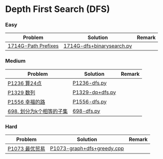 # Depth First Search (DFS)

### Easy

| Problem | Solution | Remark |
| ------- | -------- | ------ |
| [1714G-Path Prefixes](https://codeforces.com/problemset/problem/1714/G) | [1714G-dfs+binarysearch.py](https://github.com/chuzhumin98/PythonForMillions/blob/main/Codeforces/1714/1714G-dfs+binarysearch.py) |        |



### Medium

| Problem                                                      | Solution                                                     | Remark |
| ------------------------------------------------------------ | ------------------------------------------------------------ | ------ |
| [P1236 算24点](https://www.luogu.com.cn/problem/P1236) | [P1236-dfs.py](https://github.com/chuzhumin98/PythonForMillions/blob/main/luogu/P1236-dfs.py) | |
| [P1329 数列](https://www.luogu.com.cn/problem/P1329) | [P1329-dp+dfs.py](https://github.com/chuzhumin98/PythonForMillions/blob/main/luogu/P1329-dp%2Bdfs.py) | |
| [P1556 幸福的路](https://www.luogu.com.cn/problem/P1556) | [P1556-dfs.py](https://github.com/chuzhumin98/PythonForMillions/blob/main/luogu/P1556-dfs.py) | |
| [698. 划分为k个相等的子集](https://leetcode.cn/problems/partition-to-k-equal-sum-subsets/) | [698-dfs.py](https://github.com/chuzhumin98/PythonForMillions/blob/main/LeetCode/698-dfs.py) |  |



### Hard

| Problem | Solution | Remark |
| ------- | -------- | ------ |
| [P1073 最优贸易](https://www.luogu.com.cn/problem/P1073) | [P1073-graph+dfs+greedy.cpp](https://github.com/chuzhumin98/PythonForMillions/blob/main/luogu/P1073-graph%2Bdfs%2Bgreedy.cpp) | |